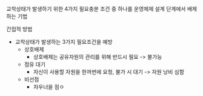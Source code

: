 교착상태가 발생하기 위한 4가지 필요충분 조건 중 하나를 운영체제 설계 단계에서 배제하는 기법

간접적 방법
- 교착상태가 발생하는 3가지 필요조건을 예방
	- 상호배제
		- 상호배제는 공유자원의 관리를 위해 반드시 필요 -> 불가능
	- 점유 대기
		- 자신이 사용할 자원을 한꺼번에 요청, 불가 시 대기 -> 자원 낭비 심함
	- 비선점
		- 자우너을 점ㅇ